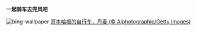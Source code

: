 
**一起骑车去兜风吧**

![bing-wallpaper](https://www.bing.com/th?id=OHR.CopenhagenBicycles_ZH-CN3047958346_1920x1080.jpg)
[哥本哈根的自行车，丹麦 (© Alphotographic/Getty Images)](https://www.bing.com/search?q=%E4%B8%96%E7%95%8C%E8%87%AA%E8%A1%8C%E8%BD%A6%E6%97%A5&amp;form=hpcapt&amp;mkt=zh-cn)
  